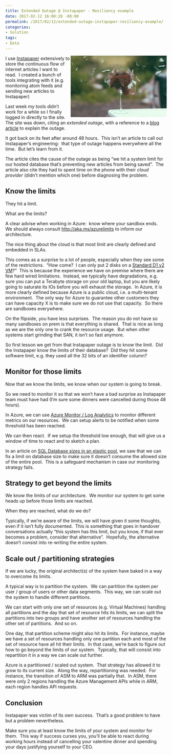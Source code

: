 ```yaml
---
title: Extended Outage @ Instapaper - Resiliency example
date: 2017-02-12 16:00:28 -08:00
permalink: /2017/02/12/extended-outage-instapaper-resiliency-example/
categories:
- Solution
tags:
- Data
---
```

<a href="/assets/posts/2017/1/extended-outage-instapaper-resiliency-example/art-broken-explosion-glass1.jpg"><img style="background-image:none;float:right;padding-top:0;padding-left:0;display:inline;padding-right:0;border:0;" title="art-broken-explosion-glass[1]" src="/assets/posts/2017/1/extended-outage-instapaper-resiliency-example/art-broken-explosion-glass1_thumb.jpg" alt="art-broken-explosion-glass[1]" width="300" height="192" align="right" border="0" /></a>I use <a href="http://instapaper.com" target="_blank">Instapaper</a> extensively to store the continuous flow of internet articles I want to read.  I created a bunch of tools integrating with it (e.g. monitoring atom feeds and sending new articles to Instapaper)

Last week my tools didn’t work for a while so I finally logged in directly to the site.  The site was down, citing an <em>extended outage</em>, with a reference to a <a href="http://blog.instapaper.com/post/157027537441" target="_blank">blog article</a> to explain the outage.

It got back on its feet after around 48 hours.  This isn’t an article to call out Instapaper’s engineering:  that type of outage happens everywhere all the time.  But let’s learn from it.

The article cites the cause of the outage as being “we hit a system limit for our hosted database that’s preventing new articles from being saved”.  The article also cite they had to spent time on the phone with their <em>cloud provider</em> (didn’t mention which one) before diagnosing the problem.
<h2>Know the limits</h2>
They hit a limit.

What are the limits?

A clear advise when working in Azure:  know where your sandbox ends.  We should always consult <a href="http://aka.ms/azurelimits">http://aka.ms/azurelimits</a> to inform our architecture.

The nice thing about the cloud is that most limit are clearly defined and embedded in SLAs.

This comes as a surprise to a lot of people, especially when they see some of the restrictions.  “How come?  I can only put 2 disks on a <a href="https://docs.microsoft.com/en-us/azure/virtual-machines/virtual-machines-windows-sizes?toc=%2fazure%2fvirtual-machines%2fwindows%2ftoc.json#dv2-series" target="_blank">Standard D1 v2 VM</a>?”  This is because the experience we have on premise where there are few hard wired limitations.  Instead, we typically have degradations, e.g. sure you can put a Terabyte storage on your old laptop, but you are likely going to saturate its IOs before you will exhaust the storage.  In Azure, it is more clearly defined because Azure is a public cloud, i.e. a multi-tenant environment.  The only way for Azure to guarantee other customers they can have capacity X is to make sure we do not use that capacity.  So there are sandboxes everywhere.

On the flipside, you have less surprises.  The reason you do not have so many sandboxes on prem is that everything is shared.  That is nice as long as we are the only one to crank the resource usage.  But when other systems start grinding that SAN, it isn’t so fast anymore.

So first lesson we get from that Instapaper outage is to know the limit.  Did the Instapaper know the limits of their database?  Did they hit some software limit, e.g. they used all the 32 bits of an identifier column?
<h2>Monitor for those limits</h2>
Now that we know the limits, we know when our system is going to break.

So we need to monitor it so that we won’t have a bad surprise as Instapaper team must have had (I’m sure some dinners were cancelled during those 48 hours).

In Azure, we can use <a href="https://vincentlauzon.com/2016/11/27/primer-on-azure-monitor/" target="_blank">Azure Monitor / Log Analytics</a> to monitor different metrics on our resources.  We can setup alerts to be notified when some threshold has been reached.

We can then react.  If we setup the threshold low enough, that will give us a window of time to react and to sketch a plan.

In an article on <a href="https://vincentlauzon.com/2017/01/04/azure-sql-elastic-pool-database-size/" target="_blank">SQL Database sizes in an elastic pool</a>, we saw that we can fix a limit on database size to make sure it doesn’t consume the allowed size of the entire pool.  This is a safeguard mechanism in case our monitoring strategy fails.
<h2>Strategy to get beyond the limits</h2>
We know the limits of our architecture.  We monitor our system to get some heads up before those limits are reached.

When they are reached, what do we do?

Typically, if we’re aware of the limits, we will have given it some thoughts, even if it isn’t fully documented.  This is something that goes in handover conversations actually “this system has this limit, but you know, if that ever becomes a problem, consider that alternative”.  Hopefully, the alternative doesn’t consist into re-writing the entire system.
<h2>Scale out / partitioning strategies</h2>
If we are lucky, the original architect(s) of the system have baked in a way to overcome its limits.

A typical way is to partition the system.  We can partition the system per user / group of users or other data segments.  This way, we can scale out the system to handle different partitions.

We can start with only one set of resources (e.g. Virtual Machines) handling all partitions and the day that set of resource hits its limits, we can split the partitions into two groups and have another set of resources handling the other set of partitions.  And so on.

One day, that partition scheme might also hit its limits.  For instance, maybe we have a set of resources handling only one partition each and most of the set of resource have all hit their limits.  In that case, we’re back to figure out how to go beyond the limits of our system.  Typically, that will consist into repartition it in a way we can scale out further.

Azure is a partitioned / scaled out system.  That strategy has allowed it to grow to its current size.  Along the way, repartitioning was needed.  For instance, the transition of ASM to ARM was partially that.  In ASM, there were only 2 regions handling the Azure Management APIs while in ARM, each region handles API requests.
<h2>Conclusion</h2>
Instapaper was victim of its own success.  That’s a good problem to have but a problem nevertheless.

Make sure you at least know the limits of your system and monitor for them.  This way if success curses you, you’ll be able to react during working hours instead of cancelling your valentine dinner and spending your days justifying yourself to your CEO.